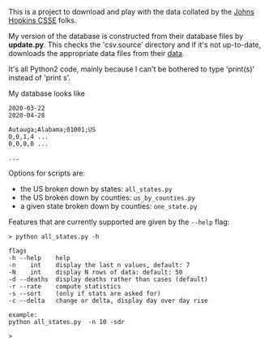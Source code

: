 This is a project to download and play with the data collated by the [Johns Hopkins CSSE](https://github.com/CSSEGISandData/COVID-19) folks.

My version of the database is constructed from their database files by **update.py**.  This checks the 'csv.source' directory and if it's not up-to-date, downloads the appropriate data files from their [data](https://raw.githubusercontent.com/CSSEGISandData/COVID-19/master/csse_covid_19_data).

It's all Python2 code, mainly because I can't be bothered to type 'print(s)' instead of 'print s'.

My database looks like

```
2020-03-22
2020-04-28

Autauga;Alabama;01001;US
0,0,1,4 ...
0,0,0,0 ...

...
``` 

Options for scripts are:

- the US broken down by states:  ``all_states.py``
- the US broken down by counties:  ``us_by_counties.py``
- a given state broken down by counties:  ``one_state.py``


Features that are currently supported are given by the ``--help`` flag:

```
> python all_states.py -h           

flags
-h --help    help
-n    int    display the last n values, default: 7
-N    int    display N rows of data: default: 50
-d --deaths  display deaths rather than cases (default)
-r --rate    compute statistics
-s --sort    (only if stats are asked for)
-c --delta   change or delta, display day over day rise

example:
python all_states.py  -n 10 -sdr

>
```
